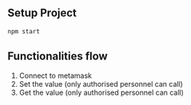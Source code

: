 ## Setup Project 
```bash
npm start
```

## Functionalities flow
1. Connect to metamask
2. Set the value (only authorised personnel can call)
3. Get the value (only authorised personnel can call)